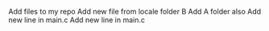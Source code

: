  Add files to my repo
Add new file from locale folder B
Add A folder also
Add new line in main.c
Add new line in main.c

